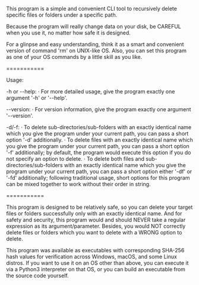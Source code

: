 This program is a simple and convenient CLI tool to recursively delete specific files or folders under a specific path.

Because the program will really change data on your disk, be CAREFUL when you use it, no matter how safe it is designed.

For a glinpse and easy understanding, think it as a smart and convenient version of command 'rm' on UNIX-like OS.
Also, you can set this program as one of your OS commands by a little skill as you like.

===========

Usage:

-h or --help:
‧ For more detailed usage, give the program exactly one argument '-h' or '--help'.

--version:
‧ For version information, give the program exactly one argument '--version'.

-d/-f:
‧ To delete sub-directories/sub-folders with an exactly identical name which you give the program under your current path, you can pass a short option '-d' additionally.
‧ To delete files with an exactly identical name which you give the program under your current path, you can pass a short option '-f' additionally; by default, the program would execute this option if you do not specify an option to delete.
‧ To delete both files and sub-directories/sub-folders with an exactly identical name which you give the program under your current path, you can pass a short option either '-df' or '-fd' additionally; following traditional usage, short options for this program can be mixed together to work without their order in string.

===========

This program is designed to be relatively safe, so you can delete your target files or folders successfully only with an exactly identical name.
And for safety and security, this program would and should NEVER take a regular expression as its argument/parameter.
Besides, you would NOT correctly delete files or folders which you want to delete with a WRONG option to delete.

This program was available as executables with corresponding SHA-256 hash values for verification across Windows, macOS, and some Linux distros.
If you want to use it on an OS other than above, you can execute it via a Python3 interpreter on that OS, or you can build an executable from the source code yourself.
